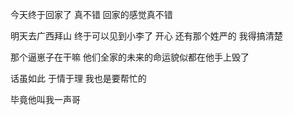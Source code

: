 今天终于回家了 真不错 回家的感觉真不错

明天去广西拜山 终于可以见到小李了 开心 还有那个姓严的 我得搞清楚

那个逼崽子在干嘛 他们全家的未来的命运貌似都在他手上毁了

话虽如此 于情于理 我也是要帮忙的 

毕竟他叫我一声哥